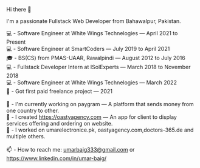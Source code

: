 Hi there 👋

I'm a passionate Fullstack Web Developer from Bahawalpur, Pakistan.

💻 - Software Engineer at White Wings Technelogies — April 2021 to Present<br/>
💻 - Software Engineer at SmartCoders — July 2019 to April 2021<br/>
🎓 - BS(CS) from PMAS-UAAR, Rawalpindi — August 2012 to July 2016<br/>
💻 - Fullstack Developer Intern at ISolExperts — March 2018 to November 2018<br/>
💻 - Software Engineer at White Wings Technelogies — March 2022 <br/>
🧭 - Got first paid freelance project — 2021<br/>
<br/>
🔭 - I'm currently working on paygram — A platform that sends money from one country to other.<br/>
💱 - I created https://oastyagency.com — An app for client to display services offering and ordering on website.<br/> 
👷‍ - I worked on umarelectronice.pk, oastyagency.com,doctors-365.de and multiple others.<br/>
<br/>
📫 - How to reach me: umarbaig333@gmail.com or https://www.linkedin.com/in/umar-baig/
